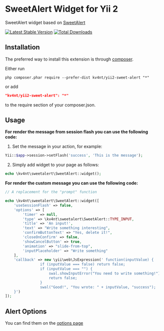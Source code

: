 SweetAlert Widget for Yii 2
======================
SweetAlert widget based on [SweetAlert](http://lipis.github.io/bootstrap-sweetalert/)

[![Latest Stable Version](https://poser.pugx.org/kv4nt/yii2-sweet-alert/v/stable.svg)](https://packagist.org/packages/kv4nt/yii2-sweet-alert)
[![Total Downloads](https://poser.pugx.org/kv4nt/yii2-sweet-alert/downloads.svg)](https://packagist.org/packages/kv4nt/yii2-sweet-alert)



Installation 
------------

The preferred way to install this extension is through [composer](http://getcomposer.org/download/).

Either run

```
php composer.phar require --prefer-dist kv4nt/yii2-sweet-alert "*"
```

or add

```json
"kv4nt/yii2-sweet-alert": "*"
```

to the require section of your composer.json.

Usage
-------

**For render the message from session flash you can use the following code:**

1) Set the message in your action, for example:

```php
Yii::$app->session->setFlash('success', 'This is the message');
```

2) Simply add widget to your page as follows:
```php
echo \kv4nt\sweetalert\SweetAlert::widget();
```

**For render the custom message you can use the following code:**
```php
// A replacement for the "prompt" function

echo \kv4nt\sweetalert\SweetAlert::widget([
    'useSessionFlash' => false,
    'options' => [
        'timer' => null,
        'type' => \kv4nt\sweetalert\SweetAlert::TYPE_INPUT,
        'title' => 'An input!',
        'text' => "Write something interesting",
        'confirmButtonText' => "Yes, delete it!",
        'closeOnConfirm' => false,
        'showCancelButton' => true,
        'animation' => "slide-from-top",
        'inputPlaceholder' => "Write something"
    ],
    'callback' => new \yii\web\JsExpression(' function(inputValue) { 
                if (inputValue === false) return false;      
                if (inputValue === "") { 
                    swal.showInputError("You need to write something!");     
                    return false;   
                }      
                swal("Good!", "You wrote: " + inputValue, "success"); 
    }')
]);
```

Alert Options 
----------------
You can find them on the [options page](https://sweetalert.js.org/docs/)
